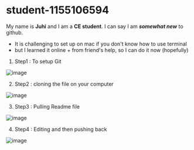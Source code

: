 # student-1155106594

My name is **Juhi** and I am a **CE student**. 
I can say I am ***somewhat new*** to github. 

* It is challenging to set up on mac if you don't know how to use terminal
* but I learned it online + from friend's help, so I can do it now (hopefully)

1. Step1 : To setup Git 

![image](https://user-images.githubusercontent.com/49240145/56467152-c6147680-644d-11e9-8e7d-82cbffc16876.png)

2. Step2 : cloning the file on your computer 

![image](https://user-images.githubusercontent.com/49240145/56467190-4dfa8080-644e-11e9-9397-e55d2fd4a518.png)

3. Step3 : Pulling Readme file 

![image](https://user-images.githubusercontent.com/49240145/56467196-679bc800-644e-11e9-9de1-c4d056fefddb.png)

4. Step4 : Editing and then pushing back 

![image](https://user-images.githubusercontent.com/49240145/56467204-839f6980-644e-11e9-8618-1def8db70d5b.png)




